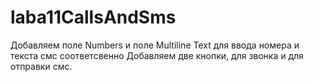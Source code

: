 # laba11CallsAndSms
Добавляем поле Numbers и поле Multiline Text для ввода номера и текста смс соответсвенно
Добавляем две кнопки, для звонка и для отправки смс.

